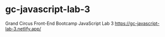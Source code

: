 # gc-javascript-lab-3
Grand Circus Front-End Bootcamp JavaScript Lab 3
https://gc-javascript-lab-3.netlify.app/
